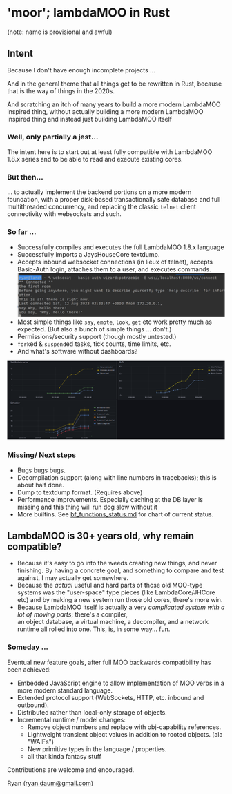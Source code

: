 # 'moor'; lambdaMOO in Rust

(note: name is provisional and awful)

## Intent
Because I don't have enough incomplete projects ...

And in the general theme that all things get to be rewritten in Rust, because that is the way of things in the 2020s.

And scratching an itch of many years to build a more modern LambdaMOO inspired thing, without actually building a more
modern LambdaMOO inspired thing and instead just building LambdaMOO itself

### Well, only partially a jest...

The intent here is to start out at least fully compatible with LambdaMOO 1.8.x series and to be able to read and
execute existing cores. 

### But then...

... to actually implement the backend portions on a more modern foundation, with a proper disk-based 
transactionally safe database and full multithreaded concurrency, and replacing the classic `telnet` 
client connectivity with websockets and such.

### So far ...

   * Successfully compiles and executes the full LambdaMOO 1.8.x language
   * Successfully imports a JaysHouseCore textdump.
   * Accepts inbound websocket connections (in lieux of telnet), accepts Basic-Auth login, attaches them to a user, 
     and executes commands.
     ![Screenshot of simple session](./doc/screenshot-session.png)
   * Most simple things like `say`, `emote`, `look`, `get` etc work pretty much as expected. (But also a bunch of simple things ... don't.)
   * Permissions/security support (though mostly untested.)
   * `fork`ed & `suspend`ed tasks, tick counts, time limits, etc.
   * And what's software without dashboards?

![Screenshot of grafana dashboard](./doc/screenshot-grafana.png)

### Missing/ Next steps

   * Bugs bugs bugs.
   * Decompilation support (along with line numbers in tracebacks); this is about half done.
   * Dump to textdump format. (Requires above)
   * Performance improvements. Especially caching at the DB layer is missing and this thing will run dog slow 
     without it
   * More builtins. See [bf_functions_status.md](./doc/bf_functions_status.md) for chart of current status.

## LambdaMOO is 30+ years old, why remain compatible?

* Because it's easy to go into the weeds creating new things, and never finishing. By having a concrete goal, and something
  to compare and test against, I may actually get somewhere.
* Because the *actual* useful and hard parts of those old MOO-type systems was the "user-space" type pieces (like
  LambdaCore/JHCore etc) and by making a new system run those old cores, there's more win.
* Because LambdaMOO itself is actually a very *complicated system with a lot of moving parts*; there's a compiler,  
  an object database, a virtual machine, a decompiler, and a network runtime all rolled into one. This, is, in some
  way... fun.

### Someday ...

Eventual new feature goals, after full MOO backwards compatibility has been achieved:

* Embedded JavaScript engine to allow implementation of MOO verbs in a more modern standard language.
* Extended protocol support (WebSockets, HTTP, etc. inbound and outbound).
* Distributed rather than local-only storage of objects.
* Incremental runtime / model changes:
  * Remove object numbers and replace with obj-capability references.
  * Lightweight transient object values in addition to rooted objects. (ala "WAIFs")
  * New primitive types in the language / properties.
  * all that kinda fantasy stuff

Contributions are welcome and encouraged. 

Ryan (ryan.daum@gmail.com)

